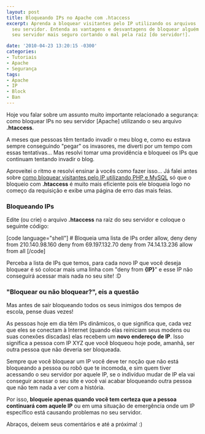 ```yaml
---
layout: post
title: Bloqueando IPs no Apache com .htaccess
excerpt: Aprenda a bloquear visitantes pelo IP utilizando os arquivos .htaccess do
  seu servidor. Entenda as vantagens e desvantagens de bloquear alguém pelo IP e deixe
  seu servidor mais seguro cortando o mal pela raíz [do servidor!].

date: '2010-04-23 13:20:15 -0300'
categories:
- Tutoriais
- Apache
- Segurança
tags:
- Apache
- IP
- Block
- Ban
---
```

<p>Hoje vou falar sobre um assunto muito importante relacionado a segurança: como bloquear IPs no seu servidor [Apache] utilizando o seu arquivo <strong>.htaccess</strong>.</p>
<p>A meses que pessoas têm tentado invadir o meu blog e, como eu estava sempre conseguindo "pegar" os invasores, me diverti por um tempo com essas tentativas... Mas resolvi tomar uma providência e bloqueei os IPs que continuam tentando invadir o blog.</p>
<p>Aproveitei o ritmo e resolvi ensinar à vocês como fazer isso... Já falei antes sobre <a href="http://blog.thiagobelem.net/mysql/bloqueando-visitantes-pelo-ip-com-mysql-e-php/" title="Bloqueando visitantes pelo IP com MySQL e PHP">como bloquear visitantes pelo IP utilizando PHP e MySQL</a> só que o bloqueio com <strong>.htaccess</strong> é muito mais eficiente pois ele bloqueia logo no começo da requisição e exibe uma página de erro das mais feias.</p>
<h3>Bloqueando IPs</h3>
<p>Edite (ou crie) o arquivo <strong>.htaccess</strong> na raíz do seu servidor e coloque o seguinte código:</p>
<p>[code language="shell"]
# Bloqueia uma lista de IPs
order allow, deny
deny from 210.140.98.160
deny from 69.197.132.70
deny from 74.14.13.236
allow from all
[/code]</p>
<p>Perceba a lista de IPs que temos, para cada novo IP que você deseja bloquear é só colocar mais uma linha com "deny from <strong>{IP}</strong>" e esse IP não conseguirá acessar mais nada no seu site! :D</p>
<h3>"Bloquear ou não bloquear?", eis a questão</h3>
<p>Mas antes de sair bloqueando todos os seus inimigos dos tempos de escola, pense duas vezes!</p>
<p>As pessoas hoje em dia têm IPs dinâmicos, o que significa que, cada vez que eles se conectam à Internet (quando elas reiniciam seus modens ou suas conexões discadas) elas recebem um <strong>novo endereço de IP</strong>. Isso significa a pessoa com IP XYZ que você bloqueou hoje pode, amanhã, ser outra pessoa que não deveria ser bloqueada.</p>
<p>Sempre que você bloquear um IP você deve ter noção que não está bloqueando a pessoa ou robô que te incomoda, e sim quem tiver acessando o seu servidor por aquele IP, se o indivíduo mudar de IP ela vai conseguir acessar o seu site e você vai acabar bloqueando outra pessoa que não tem nada a ver com a história.</p>
<p>Por isso, <strong>bloqueie apenas quando você tem certeza que a pessoa continuará com aquele IP</strong> ou em uma situação de emergência onde um IP específico está causando problemas no seu servidor.</p>
<p>Abraços, deixem seus comentários e até a próxima! :)</p>
